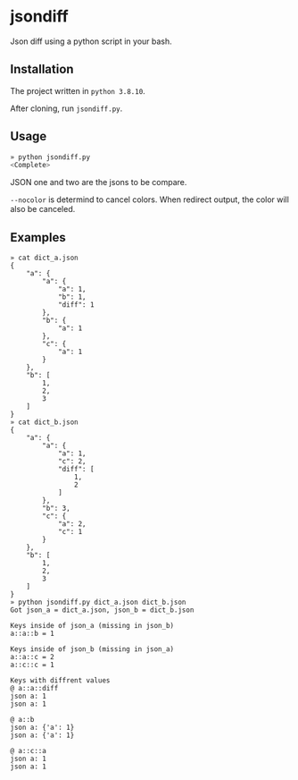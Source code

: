 # jsondiff
Json diff using a python script in your bash.

## Installation
The project written in `python 3.8.10`.

After cloning, run `jsondiff.py`.

## Usage
```bash
» python jsondiff.py
<Complete>
```

JSON one and two are the jsons to be compare.

`--nocolor` is determind to cancel colors. When redirect output, the color will also be canceled.

## Examples
```
» cat dict_a.json
{
    "a": {
        "a": {
            "a": 1,
            "b": 1,
            "diff": 1
        },
        "b": {
            "a": 1
        },
        "c": {
            "a": 1
        }
    },
    "b": [
        1,
        2,
        3
    ]
}
» cat dict_b.json
{
    "a": {
        "a": {
            "a": 1,
            "c": 2,
            "diff": [
                1,
                2
            ]
        },
        "b": 3,
        "c": {
            "a": 2,
            "c": 1
        }
    },
    "b": [
        1,
        2,
        3
    ]
}
» python jsondiff.py dict_a.json dict_b.json
Got json_a = dict_a.json, json_b = dict_b.json

Keys inside of json_a (missing in json_b)
a::a::b = 1

Keys inside of json_b (missing in json_a)
a::a::c = 2
a::c::c = 1

Keys with diffrent values
@ a::a::diff
json a: 1
json a: 1

@ a::b
json a: {'a': 1}
json a: {'a': 1}

@ a::c::a
json a: 1
json a: 1
```
